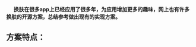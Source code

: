 **&nbsp;&nbsp;&nbsp;&nbsp;&nbsp;&nbsp;换肤在很多app上已经应用了很多年，为应用增加更多的趣味，网上也有许多换肤的开源方案，总结参考做出现有的实现方案。**
## 方案特点：
